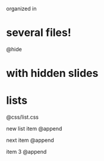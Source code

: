 organized in
# several files!

@hide
# with hidden slides

# lists
@css/list.css

new list item 
@append

next item
@append

item 3
@append
